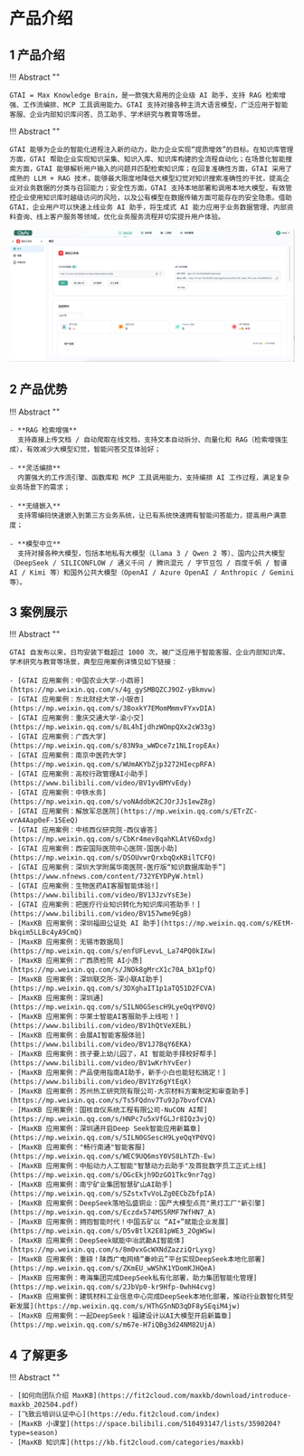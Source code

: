 # 产品介绍

## 1 产品介绍

!!! Abstract ""

    GTAI = Max Knowledge Brain，是一款强大易用的企业级 AI 助手，支持 RAG 检索增强、工作流编排、MCP 工具调用能力。GTAI 支持对接各种主流大语言模型，广泛应用于智能客服、企业内部知识库问答、员工助手、学术研究与教育等场景。

!!! Abstract ""

    GTAI 能够为企业的智能化进程注入新的动力，助力企业实现“提质增效”的目标。在知识库管理方面，GTAI 帮助企业实现知识采集、知识入库、知识库构建的全流程自动化；在场景化智能搜索方面，GTAI 能够解析用户输入的问题并匹配检索知识库；在回复准确性方面，GTAI 采用了成熟的 LLM + RAG 技术，能够最大限度地降低大模型幻觉对知识搜索准确性的干扰，提高企业对业务数据的分类与召回能力；安全性方面，GTAI 支持本地部署和调用本地大模型，有效管控企业使用知识库时越级访问的风险，以及公有模型在数据传输方面可能存在的安全隐患。借助 GTAI，企业用户可以快速上线业务 AI 助手，将生成式 AI 能力应用于业务数据管理、内部资料查询、线上客户服务等领域，优化业务服务流程并切实提升用户体验。
   

![概览](img/index/UI.jpg)

## 2 产品优势 

!!! Abstract "" 

    - **RAG 检索增强**      
      支持直接上传文档 / 自动爬取在线文档，支持文本自动拆分、向量化和 RAG（检索增强生成），有效减少大模型幻觉，智能问答交互体验好；   

    - **灵活编排**    
      内置强大的工作流引擎、函数库和 MCP 工具调用能力，支持编排 AI 工作过程，满足复杂业务场景下的需求；    

    - **无缝嵌入**      
      支持零编码快速嵌入到第三方业务系统，让已有系统快速拥有智能问答能力，提高用户满意度；     

    - **模型中立**     
      支持对接各种大模型，包括本地私有大模型（Llama 3 / Qwen 2 等）、国内公共大模型（DeepSeek / SILICONFLOW / 通义千问 / 腾讯混元 / 字节豆包 / 百度千帆 / 智谱 AI / Kimi 等）和国外公共大模型（OpenAI / Azure OpenAI / Anthropic / Gemini 等）。

## 3 案例展示

!!! Abstract ""

    GTAI 自发布以来，日均安装下载超过 1000 次，被广泛应用于智能客服、企业内部知识库、学术研究与教育等场景，典型应用案例详情见如下链接：

    - [GTAI 应用案例：中国农业大学-小鹉哥](https://mp.weixin.qq.com/s/4g_gySMBQZCJ9OZ-yBkmvw)
    - [GTAI 应用案例：东北财经大学-小银杏](https://mp.weixin.qq.com/s/3BoxkY7EMomMmmvFYxvDIA)
    - [GTAI 应用案例：重庆交通大学-渝小交](https://mp.weixin.qq.com/s/8L4hIjdhzWOmpQXx2cW33g)
    - [GTAI 应用案例：广西大学](https://mp.weixin.qq.com/s/83N9a_wWDce7z1NLIropEAx)
    - [GTAI 应用案例：南京中医药大学](https://mp.weixin.qq.com/s/WUmAKYbZjp3272HIecpRFA)
    - [GTAI 应用案例：高校行政管理AI小助手](https://www.bilibili.com/video/BV1yvBMYvEdy)
    - [GTAI 应用案例：中铁水务](https://mp.weixin.qq.com/s/voNAddbK2CJOrJJs1ewZ8g)
    - [GTAI 应用案例：解放军总医院](https://mp.weixin.qq.com/s/ETrZC-vrA4Aap0eF-15EeQ)
    - [GTAI 应用案例：中核西仪研究院-西仪睿答](https://mp.weixin.qq.com/s/CbKr4mev8qahKLAtV6Dxdg)
    - [GTAI 应用案例：西安国际医院中心医院-国医小助](https://mp.weixin.qq.com/s/DSOUvwrQrxbqQxKBilTCFQ)
    - [GTAI 应用案例：深圳大学附属华南医院-医疗版“知识数据库助手”](https://www.nfnews.com/content/732YEYDPyW.html)
    - [GTAI 应用案例：生物医药AI客服智能体验!](https://www.bilibili.com/video/BV13JzvYsE3e)
    - [GTAI 应用案例：把医疗行业知识转化为知识库问答助手！](https://www.bilibili.com/video/BV157wme9EgB)
    - [MaxKB 应用案例：深圳福田公证处 AI 助手](https://mp.weixin.qq.com/s/KEtM-bkqim5LLBc4yA9CmQ)
    - [MaxKB 应用案例：无锡市数据局](https://mp.weixin.qq.com/s/enfUFLevvL_La74PQ0kIXw)
    - [MaxKB 应用案例：广西质检院 AI小质](https://mp.weixin.qq.com/s/JNOk8gMrcX1c70A_bX1pfQ)
    - [MaxKB 应用案例：深圳联交所-深小联AI助手](https://mp.weixin.qq.com/s/3DXghaIT1p1aTQ51D2FCVA)
    - [MaxKB 应用案例：深圳通](https://mp.weixin.qq.com/s/SILN0GSescH9LyeQqYP0VQ)
    - [MaxKB 应用案例：华莱士智能AI客服助手上线啦！](https://www.bilibili.com/video/BV1hQtVeXEBL)
    - [MaxKB 应用案例：会展AI智能客服体验](https://www.bilibili.com/video/BV1J7BqY6EKA)
    - [MaxKB 应用案例：孩子要上幼儿园了，AI 智能助手择校好帮手](https://www.bilibili.com/video/BV1wKrhYvEer)
    - [MaxKB 应用案例：产品使用指南AI助手，新手小白也能轻松搞定！](https://www.bilibili.com/video/BV1Yz6gYtEqX)
    - [MaxKB 应用案例：苏州热工研究院有限公司-大宗材料方案制定和审查助手](https://mp.weixin.qq.com/s/Ts5FQdnv7Tu9Jp7bvofCVA)
    - [MaxKB 应用案例：国核自仪系统工程有限公司-NuCON AI帮](https://mp.weixin.qq.com/s/HNPc7u5xVfGLJr8IQz3vjQ)
    - [MaxKB 应用案例：深圳通开启Deep Seek智能应用新篇章](https://mp.weixin.qq.com/s/SILN0GSescH9LyeQqYP0VQ)
    - [MaxKB 应用案例："畅行南通"智能客服](https://mp.weixin.qq.com/s/WEC9UQ6msY0VS8LhTZh-Ew)
    - [MaxKB 应用案例：中船动力人工智能"智慧动力云助手"及首批数字员工正式上线](https://mp.weixin.qq.com/s/OGcEkjh9DzGO1Tkc9nr7qg)
    - [MaxKB 应用案例：南宁矿业集团智慧矿山AI助手](https://mp.weixin.qq.com/s/SZstxTvVoLZg0ECbZbfpIA)
    - [MaxKB 应用案例：DeepSeek落地弘盛铜业：国产大模型点亮"黑灯工厂"新引擎](https://mp.weixin.qq.com/s/Eczdx574MS5RMF7WfHN7_A)
    - [MaxKB 应用案例：拥抱智能时代！中国五矿以 “AI+”赋能企业发展](https://mp.weixin.qq.com/s/D5vBtlX2E81pWE3_2OgWSw)
    - [MaxKB 应用案例：DeepSeek赋能中冶武勘AI智能体](https://mp.weixin.qq.com/s/8m0vxGcWXNdZazziQrLyxg)
    - [MaxKB 应用案例：重磅！陕西广电网络“秦岭云”平台实现DeepSeek本地化部署](https://mp.weixin.qq.com/s/ZKmEU_wWShK1YDomKJHQeA)
    - [MaxKB 应用案例：粤海集团完成DeepSeek私有化部署，助力集团智能化管理](https://mp.weixin.qq.com/s/2JbVp0-kr9Hfp-0whH4cvg)
    - [MaxKB 应用案例：建筑材料工业信息中心完成DeepSeek本地化部署，推动行业数智化转型新发展](https://mp.weixin.qq.com/s/HThGSnND3qDF8ySEqiM4jw)
    - [MaxKB 应用案例：一起DeepSeek！福建设计以AI大模型开启新篇章](https://mp.weixin.qq.com/s/m67e-H7iQBg3d24NM82UjA)


## 4 了解更多

!!! Abstract ""

    - [如何向团队介绍 MaxKB](https://fit2cloud.com/maxkb/download/introduce-maxkb_202504.pdf)
    - [飞致云培训认证中心](https://edu.fit2cloud.com/index) 
    - [MaxKB 小课堂](https://space.bilibili.com/510493147/lists/3590204?type=season)
    - [MaxKB 知识库](https://kb.fit2cloud.com/categories/maxkb)
